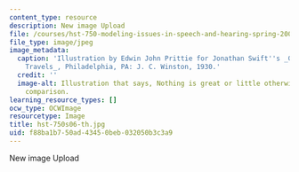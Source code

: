 ```yaml
---
content_type: resource
description: New image Upload
file: /courses/hst-750-modeling-issues-in-speech-and-hearing-spring-2006/f88ba1b750ad43450beb032050b3c3a9_hst-750s06-th.jpg
file_type: image/jpeg
image_metadata:
  caption: 'Illustration by Edwin John Prittie for Jonathan Swift''s _Gulliver''s
    Travels_, Philadelphia, PA: J. C. Winston, 1930.'
  credit: ''
  image-alt: Illustration that says, Nothing is great or little otherwise than by
    comparison.
learning_resource_types: []
ocw_type: OCWImage
resourcetype: Image
title: hst-750s06-th.jpg
uid: f88ba1b7-50ad-4345-0beb-032050b3c3a9
---
```

New image Upload

